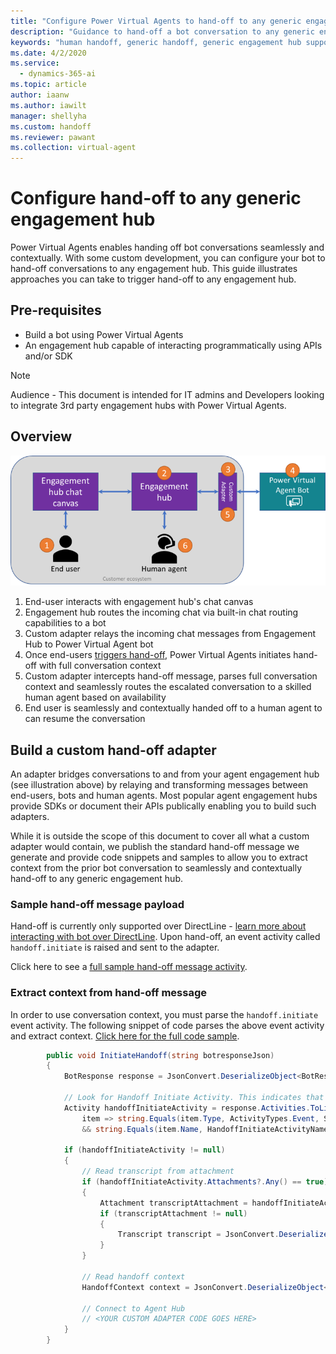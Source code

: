 ```yaml
---
title: "Configure Power Virtual Agents to hand-off to any generic engagement hub"
description: "Guidance to hand-off a bot conversation to any generic engagement hub"
keywords: "human handoff, generic handoff, generic engagement hub support"
ms.date: 4/2/2020
ms.service:
  - dynamics-365-ai
ms.topic: article
author: iaanw
ms.author: iawilt
manager: shellyha
ms.custom: handoff
ms.reviewer: pawant
ms.collection: virtual-agent
---
```


# Configure hand-off to any generic engagement hub

Power Virtual Agents enables handing off bot conversations seamlessly and contextually. With some custom development, you can configure your bot to hand-off conversations to any engagement hub. This guide illustrates approaches you can take to trigger hand-off to any engagement hub.

## Pre-requisites
* Build a bot using Power Virtual Agents
* An engagement hub capable of interacting programmatically using APIs and/or SDK

>[!Note]
> Audience - This document is intended for IT admins and Developers looking to integrate 3rd party engagement hubs with Power Virtual Agents. 

## Overview

  ![ILLUSTRATION SHOWING GENERIC ADAPTER DATAFLOW](media/generic-adapter-illustration.png)

1. End-user interacts with engagement hub's chat canvas
1. Engagement hub routes the incoming chat via built-in chat routing capabilities to a bot
1. Custom adapter relays the incoming chat messages from Engagement Hub to Power Virtual Agent bot
1. Once end-users [triggers hand-off](https://github.com/MicrosoftDocs/power-platform-pr/blob/pawant-handoff/power-virtual-agents/advanced-hand-off.md#triggering-hand-off-to-a-live-agent), Power Virtual Agents initiates hand-off with full conversation context
1. Custom adapter intercepts hand-off message, parses full conversation context and seamlessly routes the escalated conversation to a skilled human agent based on availability
1. End user is seamlessly and contextually handed off to a human agent to can resume the conversation

## Build a custom hand-off adapter
An adapter bridges conversations to and from your agent engagement hub (see illustration above) by relaying and transforming messages between end-users, bots and human agents.  Most popular agent engagement hubs provide SDKs or document their APIs publically enabling you to build such adapters. 

While it is outside the scope of this document to cover all what a custom adapter would contain, we publish the standard hand-off message we generate and provide code snippets and samples to allow you to extract context from the prior bot conversation to seamlessly and contextually hand-off to any generic engagement hub.

### Sample hand-off message payload
Hand-off is currently only supported over DirectLine - [learn more about interacting with bot over DirectLine](https://docs.microsoft.com/en-us/power-virtual-agents/publication-connect-bot-to-azure-bot-service-channels#sample-code-example). Upon hand-off, an event activity called `handoff.initiate` is raised and sent to the adapter. 

Click here to see a [full sample hand-off message activity](https://github.com/microsoft/PowerVirtualAgentsSamples/blob/master/ConnectToEngagementHub/activities.json).

### Extract context from hand-off message
In order to use conversation context, you must parse the `handoff.initiate` event activity. The following snippet of code parses the above event activity and extract context. [Click here for the full code sample](https://github.com/microsoft/PowerVirtualAgentsSamples/tree/master/ConnectToEngagementHub).

```C#
        public void InitiateHandoff(string botresponseJson)
        {
            BotResponse response = JsonConvert.DeserializeObject<BotResponse>(botresponseJson);

            // Look for Handoff Initiate Activity. This indicates that conversation needs to be handed off to agent
            Activity handoffInitiateActivity = response.Activities.ToList().FirstOrDefault(
                item => string.Equals(item.Type, ActivityTypes.Event, System.StringComparison.Ordinal)
                && string.Equals(item.Name, HandoffInitiateActivityName, System.StringComparison.Ordinal));

            if (handoffInitiateActivity != null)
            {
                // Read transcript from attachment
                if (handoffInitiateActivity.Attachments?.Any() == true)
                {
                    Attachment transcriptAttachment = handoffInitiateActivity.Attachments.FirstOrDefault(a => string.Equals(a.Name.ToLowerInvariant(), TranscriptAttachmentName, System.StringComparison.Ordinal));
                    if (transcriptAttachment != null)
                    {
                        Transcript transcript = JsonConvert.DeserializeObject<Transcript>(transcriptAttachment.Content.ToString());
                    }
                }

                // Read handoff context
                HandoffContext context = JsonConvert.DeserializeObject<HandoffContext>(handoffInitiateActivity.Value.ToString());

                // Connect to Agent Hub
                // <YOUR CUSTOM ADAPTER CODE GOES HERE>
            }
        }
```
